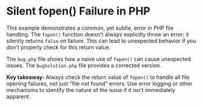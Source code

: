 # Silent fopen() Failure in PHP

This example demonstrates a common, yet subtle, error in PHP file handling. The `fopen()` function doesn't always explicitly throw an error; it silently returns `false` on failure.  This can lead to unexpected behavior if you don't properly check for this return value.

The `bug.php` file shows how a naive use of `fopen()` can cause unexpected issues. The `bugSolution.php` file provides a corrected version.

**Key takeaway:** Always check the return value of `fopen()` to handle all file opening failures, not just "file not found" errors.  Use error logging or other mechanisms to identify the nature of the issue if it isn't immediately apparent.
